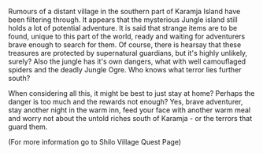 Rumours of a distant village in the southern part of Karamja Island have been filtering through. It appears that the mysterious Jungle island still holds a lot of potential adventure. It is said that strange items are to be found, unique to this part of the world, ready and waiting for adventurers brave enough to search for them. Of course, there is hearsay that these treasures are protected by supernatural guardians, but it's highly unlikely, surely? Also the jungle has it's own dangers, what with well camouflaged spiders and the deadly Jungle Ogre. Who knows what terror lies further south?

When considering all this, it might be best to just stay at home? Perhaps the danger is too much and the rewards not enough? Yes, brave adventurer, stay another night in the warm inn, feed your face with another warm meal and worry not about the untold riches south of Karamja - or the terrors that guard them.

(For more information go to Shilo Village Quest Page)

